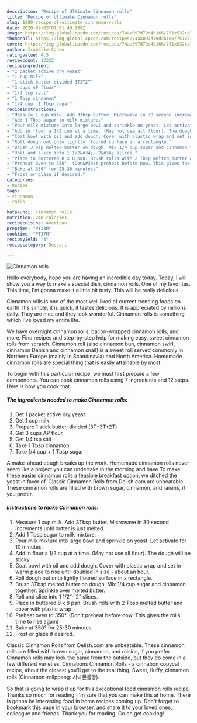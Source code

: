 ```yaml
---
description: "Recipe of Ultimate Cinnamon rolls"
title: "Recipe of Ultimate Cinnamon rolls"
slug: 1880-recipe-of-ultimate-cinnamon-rolls
date: 2020-09-03T01:01:49.188Z
image: https://img-global.cpcdn.com/recipes/74aa097d79d4b166/751x532cq70/cinnamon-rolls-recipe-main-photo.jpg
thumbnail: https://img-global.cpcdn.com/recipes/74aa097d79d4b166/751x532cq70/cinnamon-rolls-recipe-main-photo.jpg
cover: https://img-global.cpcdn.com/recipes/74aa097d79d4b166/751x532cq70/cinnamon-rolls-recipe-main-photo.jpg
author: Isabelle Cohen
ratingvalue: 4.5
reviewcount: 13322
recipeingredient:
- "1 packet active dry yeast"
- "1 cup milk"
- "1 stick butter divided 3T3T2T"
- "3 cups AP flour"
- "1/4 tsp salt"
- "1 Tbsp cinnamon"
- "1/4 cup  1 Tbsp sugar"
recipeinstructions:
- "Measure 1 cup milk. Add 3Tbsp butter. Microwave in 30 second increments until butter is just melted."
- "Add 1 Tbsp sugar to milk mixture."
- "Pour milk mixture into large bowl and sprinkle on yeast. Let activate for 10 minutes."
- "Add in flour a 1/2 cup at a time. (May not use all flour). The dough will be sticky."
- "Coat bowl with oil and add dough. Cover with plastic wrap and set in warm place to rise until doubled in size - about an hour."
- "Roll dough out onto lightly floured surface in a rectangle."
- "Brush 3Tbsp melted butter on dough. Mix 1/4 cup sugar and cinnamon together. Sprinkle over melted butter."
- "Roll and slice into 1 1/2&#34;- 2&#34; slices."
- "Place in buttered 8 x 8 pan. Brush rolls with 2 Tbsp melted butter and cover with plastic wrap"
- "Preheat oven to 350°. (Don&#39;t preheat before now. This gives the rolls time to rise again)"
- "Bake at 350° for 25-30 minutes."
- "Frost or glaze if desired."
categories:
- Recipe
tags:
- cinnamon
- rolls

katakunci: cinnamon rolls 
nutrition: 248 calories
recipecuisine: American
preptime: "PT13M"
cooktime: "PT37M"
recipeyield: "4"
recipecategory: Dessert

---
```



![Cinnamon rolls](https://img-global.cpcdn.com/recipes/74aa097d79d4b166/751x532cq70/cinnamon-rolls-recipe-main-photo.jpg)

Hello everybody, hope you are having an incredible day today. Today, I will show you a way to make a special dish, cinnamon rolls. One of my favorites. This time, I'm gonna make it a little bit tasty. This will be really delicious.

Cinnamon rolls is one of the most well liked of current trending foods on earth. It's simple, it is quick, it tastes delicious. It is appreciated by millions daily. They are nice and they look wonderful. Cinnamon rolls is something which I've loved my entire life.

We have overnight cinnamon rolls, bacon-wrapped cinnamon rolls, and more. Find recipes and step-by-step help for making easy, sweet cinnamon rolls from scratch. Cinnamon roll (also cinnamon bun, cinnamon swirl, cinnamon Danish and cinnamon snail) is a sweet roll served commonly in Northern Europe (mainly in Scandinavia) and North America. Homemade cinnamon rolls are special thing that is easily attainable by most.


To begin with this particular recipe, we must first prepare a few components. You can cook cinnamon rolls using 7 ingredients and 12 steps. Here is how you cook that.

<!--inarticleads1-->

##### The ingredients needed to make Cinnamon rolls:

1. Get 1 packet active dry yeast
1. Get 1 cup milk
1. Prepare 1 stick butter, divided (3T+3T+2T)
1. Get 3 cups AP flour
1. Get 1/4 tsp salt
1. Take 1 Tbsp cinnamon
1. Take 1/4 cup + 1 Tbsp sugar


A make-ahead dough breaks up the work. Homemade cinnamon rolls never seem like a project you can undertake in the morning and have To make these easier cinnamon rolls a feasible breakfast option, we ditched the yeast in favor of. Classic Cinnamon Rolls from Delish.com are unbeatable. These cinnamon rolls are filled with brown sugar, cinnamon, and raisins, if you prefer. 

<!--inarticleads2-->

##### Instructions to make Cinnamon rolls:

1. Measure 1 cup milk. Add 3Tbsp butter. Microwave in 30 second increments until butter is just melted.
1. Add 1 Tbsp sugar to milk mixture.
1. Pour milk mixture into large bowl and sprinkle on yeast. Let activate for 10 minutes.
1. Add in flour a 1/2 cup at a time. (May not use all flour). The dough will be sticky.
1. Coat bowl with oil and add dough. Cover with plastic wrap and set in warm place to rise until doubled in size - about an hour.
1. Roll dough out onto lightly floured surface in a rectangle.
1. Brush 3Tbsp melted butter on dough. Mix 1/4 cup sugar and cinnamon together. Sprinkle over melted butter.
1. Roll and slice into 1 1/2&#34;- 2&#34; slices.
1. Place in buttered 8 x 8 pan. Brush rolls with 2 Tbsp melted butter and cover with plastic wrap
1. Preheat oven to 350°. (Don&#39;t preheat before now. This gives the rolls time to rise again)
1. Bake at 350° for 25-30 minutes.
1. Frost or glaze if desired.


Classic Cinnamon Rolls from Delish.com are unbeatable. These cinnamon rolls are filled with brown sugar, cinnamon, and raisins, if you prefer. Cinnamon rolls may look the same from the outside, but they do come in a few different varieties. Cinnabons Cinnamon Rolls - a cinnabon copycat recipe, about the closest you&#39;ll get to the real thing. Sweet, fluffy, cinnamon rolls (Cinnamon-rollppang: 시나몬롤빵). 

So that is going to wrap it up for this exceptional food cinnamon rolls recipe. Thanks so much for reading. I'm sure that you can make this at home. There is gonna be interesting food in home recipes coming up. Don't forget to bookmark this page in your browser, and share it to your loved ones, colleague and friends. Thank you for reading. Go on get cooking!
